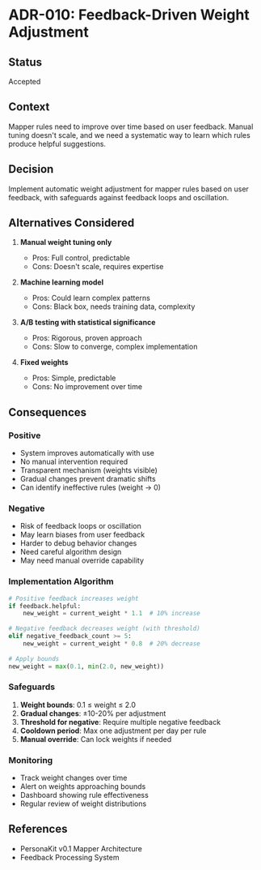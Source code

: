 # ADR-010: Feedback-Driven Weight Adjustment

## Status
Accepted

## Context
Mapper rules need to improve over time based on user feedback. Manual tuning doesn't scale, and we need a systematic way to learn which rules produce helpful suggestions.

## Decision
Implement automatic weight adjustment for mapper rules based on user feedback, with safeguards against feedback loops and oscillation.

## Alternatives Considered
1. **Manual weight tuning only**
   - Pros: Full control, predictable
   - Cons: Doesn't scale, requires expertise

2. **Machine learning model**
   - Pros: Could learn complex patterns
   - Cons: Black box, needs training data, complexity

3. **A/B testing with statistical significance**
   - Pros: Rigorous, proven approach
   - Cons: Slow to converge, complex implementation

4. **Fixed weights**
   - Pros: Simple, predictable
   - Cons: No improvement over time

## Consequences
### Positive
- System improves automatically with use
- No manual intervention required
- Transparent mechanism (weights visible)
- Gradual changes prevent dramatic shifts
- Can identify ineffective rules (weight → 0)

### Negative
- Risk of feedback loops or oscillation
- May learn biases from user feedback
- Harder to debug behavior changes
- Need careful algorithm design
- May need manual override capability

### Implementation Algorithm
```python
# Positive feedback increases weight
if feedback.helpful:
    new_weight = current_weight * 1.1  # 10% increase
    
# Negative feedback decreases weight (with threshold)
elif negative_feedback_count >= 5:
    new_weight = current_weight * 0.8  # 20% decrease
    
# Apply bounds
new_weight = max(0.1, min(2.0, new_weight))
```

### Safeguards
1. **Weight bounds**: 0.1 ≤ weight ≤ 2.0
2. **Gradual changes**: ±10-20% per adjustment
3. **Threshold for negative**: Require multiple negative feedback
4. **Cooldown period**: Max one adjustment per day per rule
5. **Manual override**: Can lock weights if needed

### Monitoring
- Track weight changes over time
- Alert on weights approaching bounds
- Dashboard showing rule effectiveness
- Regular review of weight distributions

## References
- PersonaKit v0.1 Mapper Architecture
- Feedback Processing System